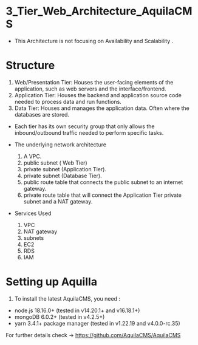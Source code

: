 # 3_Tier_Web_Architecture_AquilaCMS

- This Architecture is not focusing on Availability and Scalability .

# Structure 

  1. Web/Presentation Tier: Houses the user-facing elements of the application, such as web servers and the interface/frontend.
  2. Application Tier: Houses the backend and application source code needed to process data and run functions.
  3. Data Tier: Houses and manages the application data. Often where the databases are stored.
    
  - Each tier has its own security group that only allows the inbound/outbound traffic needed to perform specific tasks.
  - The underlying network architecture
    1. A VPC.
    2. public subnet ( Web Tier)
    3. private subnet (Application Tier).
    4. private subnet (Database Tier).
    5. public route table that connects the public subnet to an internet gateway.
    6. private route table that will connect the Application Tier private subnet and a NAT gateway.

  - Services Used
    1. VPC
    2. NAT gateway
    3. subnets
    4. EC2
    5. RDS
    6. IAM
   
# Setting up Aquilla 
1. To install the latest AquilaCMS, you need :
  - node.js 18.16.0+ (tested in v14.20.1+ and v16.18.1+)
  - mongoDB 6.0.2+ (tested in v4.2.5+)
  - yarn 3.4.1+ package manager (tested in v1.22.19 and v4.0.0-rc.35)

For further details check -> https://github.com/AquilaCMS/AquilaCMS

